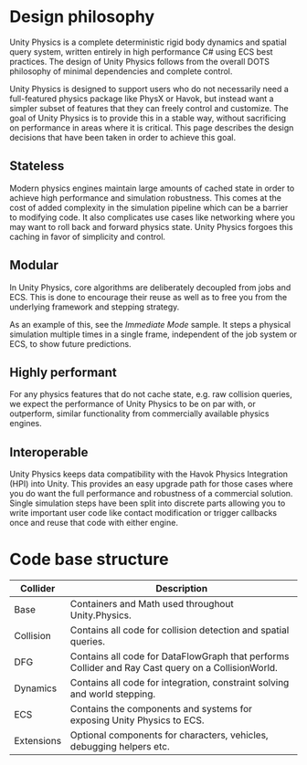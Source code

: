 # Design philosophy

Unity Physics is a complete deterministic rigid body dynamics and spatial query system, written entirely in high performance C# using ECS best practices. The design of Unity Physics follows from the overall DOTS philosophy of minimal dependencies and complete control.

Unity Physics is designed to support users who do not necessarily need a full-featured physics package like PhysX or Havok, but instead want a simpler subset of features that they can freely control and customize. The goal of Unity Physics is to provide this in a stable way, without sacrificing on performance in areas where it is critical. This page describes the design decisions that have been taken in order to achieve this goal.

## Stateless

Modern physics engines maintain large amounts of cached state in order to achieve high performance and simulation robustness. This comes at the cost of added complexity in the simulation pipeline which can be a barrier to modifying code. It also complicates use cases like networking where you may want to roll back and forward physics state. Unity Physics forgoes this caching in favor of simplicity and control.

## Modular

In Unity Physics, core algorithms are deliberately decoupled from jobs and ECS. This is done to encourage their reuse as well as to free you from the underlying framework and stepping strategy.

As an example of this, see the *Immediate Mode* sample. It steps a physical simulation multiple times in a single frame, independent of the job system or ECS, to show future predictions.

## Highly performant

For any physics features that do not cache state, e.g. raw collision queries, we expect the performance of Unity Physics to be on par with, or outperform, similar functionality from commercially available physics engines.

## Interoperable

Unity Physics keeps data compatibility with the Havok Physics Integration (HPI) into Unity. This provides an easy upgrade path for those cases where you do want the full performance and robustness of a commercial solution. Single simulation steps have been split into discrete parts allowing you to write important user code like contact modification or trigger callbacks once and reuse that code with either engine.

# Code base structure

| Collider   | Description                                                                                        |
|------------|----------------------------------------------------------------------------------------------------|
| Base       | Containers and Math used throughout Unity.Physics.                                                 |
| Collision  | Contains all code for collision detection and spatial queries.                                     |
| DFG        | Contains all code for DataFlowGraph that performs Collider and Ray Cast query on a CollisionWorld. |
| Dynamics   | Contains all code for integration, constraint solving and world stepping.                          |
| ECS        | Contains the components and systems for exposing Unity Physics to ECS.                             |
| Extensions | Optional components for characters, vehicles, debugging helpers etc.                               |
